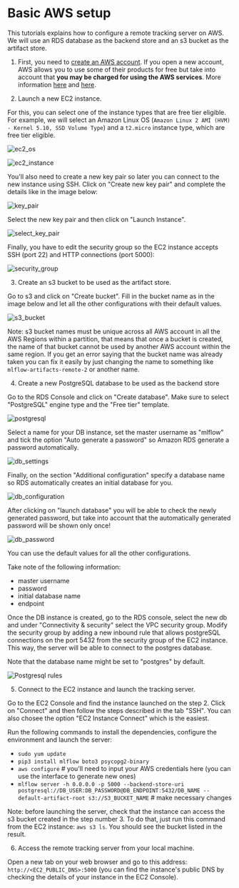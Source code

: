 # Basic AWS setup

This tutorials explains how to configure a remote tracking server on AWS. We will use an RDS database as the backend store and an s3 bucket as the artifact store.

1. First, you need to [create an AWS account](https://aws.amazon.com/free). If you open a new account, AWS allows you to use some of their products for free but take into account that **you may be charged for using the AWS services**. More information [here](https://youtu.be/rkKvzCskpLE) and [here](https://aws.amazon.com/premiumsupport/knowledge-center/free-tier-charges/).

2. Launch a new EC2 instance.

For this, you can select one of the instance types that are free tier eligible. For example, we will select an Amazon Linux OS (`Amazon Linux 2 AMI (HVM) - Kernel 5.10, SSD Volume Type`) and a `t2.micro` instance type, which are free tier eligible. 


![ec2_os](../../../images/ec2_os.png)

![ec2_instance](../../../images/ec2_instance_type.png)

You'll also need to create a new key pair so later you can connect to the new instance using SSH. Click on "Create new key pair" and complete the details like in the image below:

![key_pair](../../../images/key_pair.png)

Select the new key pair and then click on "Launch Instance".

![select_key_pair](../../../images/select_key_pair.png)

Finally, you have to edit the security group so the EC2 instance accepts SSH (port 22) and HTTP connections (port 5000):

![security_group](../../../images/security_group.png)

3. Create an s3 bucket to be used as the artifact store.

Go to s3 and click on "Create bucket". Fill in the bucket name as in the image below and let all the other configurations with their default values.

![s3_bucket](../../../images/s3_bucket.png)

Note: s3 bucket names must be unique across all AWS account in all the AWS Regions within a partition, that means that once a bucket is created, the name of that bucket cannot be used by another AWS account within the same region. If you get an error saying that the bucket name was already taken you can fix it easily by just changing the name to something like `mlflow-artifacts-remote-2` or another name.

4. Create a new PostgreSQL database to be used as the backend store

Go to the RDS Console and click on "Create database". Make sure to select "PostgreSQL" engine type and the "Free tier" template.

![postgresql](../../../images/postgresql.png)

Select a name for your DB instance, set the master username as "mlflow" and tick the option "Auto generate a password" so Amazon RDS generate a password automatically.

![db_settings](../../../images/db_settings.png)

Finally, on the section "Additional configuration" specify a database name so RDS automatically creates an initial database for you.

![db_configuration](../../../images/db_configuration.png)

After clicking on "launch database" you will be able to check the newly generated password, but take into account that the automatically generated password will be shown only once!

![db_password](../../../images/db_password.png)

You can use the default values for all the other configurations.

Take note of the following information:

* master username
* password 
* initial database name
* endpoint

Once the DB instance is created, go to the RDS console, select the new db and under "Connectivity & security" select the VPC security group. Modify the security group by adding a new inbound rule that allows postgreSQL connections on the port 5432 from the security group of the EC2 instance. This way, the server will be able to connect to the postgres database.

Note that the database name might be set to "postgres" by default.

![Postgresql rules](../../../images/postgresql_inbound_rule.png)

5. Connect to the EC2 instance and launch the tracking server.

Go to the EC2 Console and find the instance launched on the step 2. Click on "Connect" and then follow the steps described in the tab "SSH". You can also chosee the option "EC2 Instance Connect" which is the easiest.


Run the following commands to install the dependencies, configure the environment and launch the server:
* `sudo yum update`
* `pip3 install mlflow boto3 psycopg2-binary`
* `aws configure`   # you'll need to input your AWS credentials here (you can use the interface to generate new ones)
* `mlflow server -h 0.0.0.0 -p 5000 --backend-store-uri postgresql://DB_USER:DB_PASSWORD@DB_ENDPOINT:5432/DB_NAME --default-artifact-root s3://S3_BUCKET_NAME` # make necessary changes

Note: before launching the server, check that the instance can access the s3 bucket created in the step number 3. To do that, just run this command from the EC2 instance: `aws s3 ls`. You should see the bucket listed in the result.

6. Access the remote tracking server from your local machine.

Open a new tab on your web browser and go to this address: `http://<EC2_PUBLIC_DNS>:5000` (you can find the instance's public DNS by checking the details of your instance in the EC2 Console).
